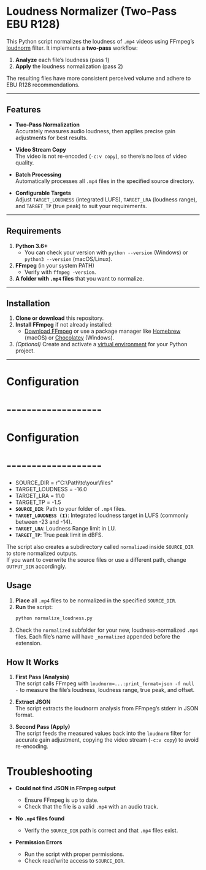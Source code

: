 # Loudness Normalizer (Two-Pass EBU R128)

This Python script normalizes the loudness of `.mp4` videos using FFmpeg’s [loudnorm](https://ffmpeg.org/ffmpeg-all.html#loudnorm) filter. It implements a **two-pass** workflow:

1. **Analyze** each file’s loudness (pass 1)  
2. **Apply** the loudness normalization (pass 2)  

The resulting files have more consistent perceived volume and adhere to EBU R128 recommendations.

---

## Features

- **Two-Pass Normalization**  
  Accurately measures audio loudness, then applies precise gain adjustments for best results.

- **Video Stream Copy**  
  The video is not re-encoded (`-c:v copy`), so there’s no loss of video quality.

- **Batch Processing**  
  Automatically processes all `.mp4` files in the specified source directory.

- **Configurable Targets**  
  Adjust `TARGET_LOUDNESS` (integrated LUFS), `TARGET_LRA` (loudness range), and `TARGET_TP` (true peak) to suit your requirements.

---

## Requirements

1. **Python 3.6+**  
   - You can check your version with `python --version` (Windows) or `python3 --version` (macOS/Linux).
2. **FFmpeg** (in your system PATH)  
   - Verify with `ffmpeg -version`.
3. **A folder with `.mp4` files** that you want to normalize.

---

## Installation

1. **Clone or download** this repository.  
2. **Install FFmpeg** if not already installed:
   - [Download FFmpeg](https://ffmpeg.org/download.html) or use a package manager like [Homebrew](https://brew.sh/) (macOS) or [Chocolatey](https://chocolatey.org/) (Windows).
3. *(Optional)* Create and activate a [virtual environment](https://docs.python.org/3/tutorial/venv.html) for your Python project.

---

# Configuration

# -------------------
# Configuration
# -------------------
- SOURCE_DIR = r"C:\Path\to\your\files"
- TARGET_LOUDNESS = -16.0
- TARGET_LRA = 11.0
- TARGET_TP = -1.5
- **`SOURCE_DIR`**: Path to your folder of `.mp4` files.  
- **`TARGET_LOUDNESS (I)`**: Integrated loudness target in LUFS (commonly between -23 and -14).  
- **`TARGET_LRA`**: Loudness Range limit in LU.  
- **`TARGET_TP`**: True peak limit in dBFS.

The script also creates a subdirectory called `normalized` inside `SOURCE_DIR` to store normalized outputs.  
If you want to overwrite the source files or use a different path, change `OUTPUT_DIR` accordingly.

## Usage

1. **Place** all `.mp4` files to be normalized in the specified `SOURCE_DIR`.  
2. **Run** the script:
   ```bash
   python normalize_loudness.py
3. Check the `normalized` subfolder for your new, loudness-normalized `.mp4` files. Each file’s name will have `_normalized` appended before the extension.

## How It Works

1. **First Pass (Analysis)**  
   The script calls FFmpeg with `loudnorm=...:print_format=json -f null -` to measure the file’s loudness, loudness range, true peak, and offset.

2. **Extract JSON**  
   The script extracts the loudnorm analysis from FFmpeg’s stderr in JSON format.

3. **Second Pass (Apply)**  
   The script feeds the measured values back into the `loudnorm` filter for accurate gain adjustment, copying the video stream (`-c:v copy`) to avoid re-encoding.

# Troubleshooting

- **Could not find JSON in FFmpeg output**  
  - Ensure FFmpeg is up to date.
  - Check that the file is a valid `.mp4` with an audio track.

- **No `.mp4` files found**  
  - Verify the `SOURCE_DIR` path is correct and that `.mp4` files exist.

- **Permission Errors**  
  - Run the script with proper permissions.
  - Check read/write access to `SOURCE_DIR`.
